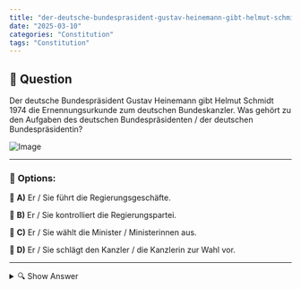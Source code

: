 ```yaml
---
title: "der-deutsche-bundesprasident-gustav-heinemann-gibt-helmut-schmidt-1974-die-ernennungsurkunde-zum-deu"
date: "2025-03-10"
categories: "Constitution"
tags: "Constitution"
---
```


## 📌 **Question**

Der deutsche Bundespräsident Gustav Heinemann gibt Helmut Schmidt 1974 die Ernennungsurkunde zum deutschen Bundeskanzler. Was gehört zu den Aufgaben des deutschen Bundespräsidenten / der deutschen Bundespräsidentin?

![Image](https://www.einbuergerungstest-online.de/img/fragen/070.png)

---

### 📝 **Options:**

🔘 **A)** Er / Sie führt die Regierungsgeschäfte.

🔘 **B)** Er / Sie kontrolliert die Regierungspartei.

🔘 **C)** Er / Sie wählt die Minister / Ministerinnen aus.

🔘 **D)** Er / Sie schlägt den Kanzler / die Kanzlerin zur Wahl vor.

---

<details>
  <summary>🔍 Show Answer</summary>

  <p>
💡  <b>Correct Answer:</b>  d
  </p>
  <p>
    📖<b>Explanation:</b>
    Der deutsche Bundespräsident ist das Staatsoberhaupt der Bundesrepublik Deutschland und erfüllt vor allem repräsentative sowie verfassungsmäßige Aufgaben. Zu seinen Pflichten gehören die Ernennung und Entlassung von Bundesministern, das Vorschlagen des Bundeskanzlers zur Wahl, die Unterzeichnung von Gesetzen sowie die Repräsentation Deutschlands im In- und Ausland. Im Jahr 1974 übergab Bundespräsident Gustav Heinemann Helmut Schmidt die Ernennungsurkunde zum Bundeskanzler, was die bedeutende Rolle des Bundespräsidenten im politischen System Deutschlands verdeutlicht.
  </p>
</details>
